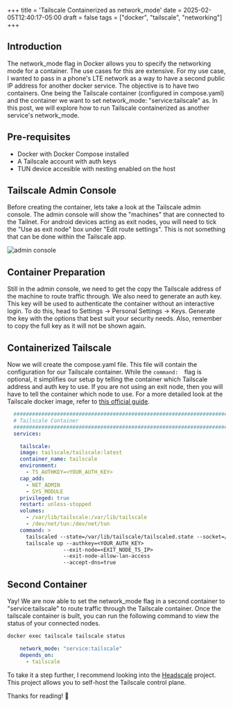 +++
title = 'Tailscale Containerized as network_mode'
date = 2025-02-05T12:40:17-05:00
draft = false
tags = ["docker", "tailscale", "networking"]
+++


## Introduction
The network_mode flag in Docker allows you to specify the networking mode for a container. The use cases for this are extensive. For my use case, I wanted to pass in a phone's LTE network as a way to have a second public IP address for another docker service. The objective is to have two containers. One being the Tailscale container (configured in compose.yaml) and the container we want to set network_mode: "service:tailscale" as. In this post, we will explore how to run Tailscale containerized as another service's network_mode. 

## Pre-requisites
* Docker with Docker Compose installed
* A Tailscale account with auth keys
* TUN device accesible with nesting enabled on the host

## Tailscale Admin Console
Before creating the container, lets take a look at the Tailscale admin console. The admin console will show the "machines" that are connected to the Tailnet. For android devices acting as exit nodes, you will need to tick the "Use as exit node" box under "Edit route settings". This is not something that can be done within the Tailscale app.

![admin console](/photos/blogimages/tailscale.png)

## Container Preparation
Still in the admin console, we need to get the copy the Tailscale address of the machine to route traffic through. We also need to generate an auth key. This key will be used to authenticate the container without an interactive login. To do this, head to Settings -> Personal Settings -> Keys. Generate the key with the options that best suit your security needs. Also, remember to copy the full key as it will not be shown again.

## Containerized Tailscale
Now we will create the compose.yaml file. This file will contain the configuration for our Tailscale container. While the ```command:  ```flag  is optional, it simplifies our setup by telling the container which Tailscale address and auth key to use. If you are not using an exit node, then you will have to tell the container which node to use.   For a more detailed look at the Tailscale docker image, refer to [this official guide](https://tailscale.com/kb/1282/docker).


```yaml
  #####################################################################################
  # Tailscale Container
  #####################################################################################
  services:

    tailscale:
    image: tailscale/tailscale:latest
    container_name: tailscale
    environment:
      - TS_AUTHKEY=<YOUR_AUTH_KEY>
    cap_add:
      - NET_ADMIN
      - SYS_MODULE
    privileged: true
    restart: unless-stopped
    volumes:
      - /var/lib/tailscale:/var/lib/tailscale
      - /dev/net/tun:/dev/net/tun
    command: >
      tailscaled --state=/var/lib/tailscale/tailscaled.state --socket=/var/run/tailscale/tailscaled.sock &&
      tailscale up --authkey=<YOUR_AUTH_KEY>
                  --exit-node=<EXIT_NODE_TS_IP>
                  --exit-node-allow-lan-access
                  --accept-dns=true
```



## Second Container
Yay! We are now able to set the network_mode flag in a second container to "service:tailscale" to route traffic through the Tailscale container. Once the tailscale container is built, you can run the following command to view the status of your connected nodes. 
```bash
docker exec tailscale tailscale status


```

```yaml
    network_mode: "service:tailscale"
    depends_on:
      - tailscale
```

To take it a step further, I recommend looking into the [Headscale](https://github.com/juanfont/headscale)
 project. This project allows you to self-host the Tailscale control plane. 

Thanks for reading! 🎉